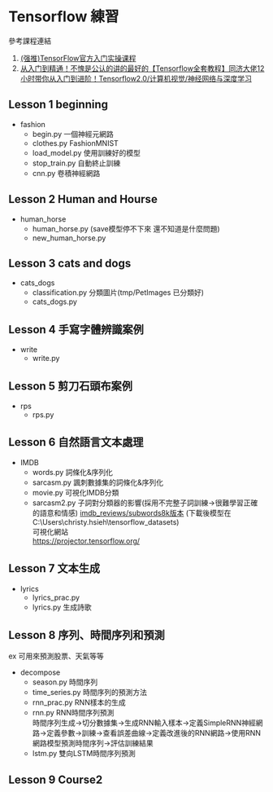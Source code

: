 # Tensorflow 練習
參考課程連結  
1. [(强推)TensorFlow官方入门实操课程](https://www.bilibili.com/video/BV1rz4y117p1?p=1&vd_source=32bf45c0ce711c6b1692fb70dc8e313f)  
2. [从入门到精通！不愧是公认的讲的最好的【Tensorflow全套教程】同济大佬12小时带你从入门到进阶！Tensorflow2.0/计算机视觉/神经网络与深度学习](https://www.bilibili.com/video/BV1FW4y1b7WM/?share_source=copy_web&vd_source=0d8a138a6f09448eb4a244c7f88e76ba)
## Lesson 1 beginning
+ fashion
    * begin.py         一個神經元網路
    * clothes.py       FashionMNIST
    * load_model.py    使用訓練好的模型
    * stop_train.py    自動終止訓練
    * cnn.py           卷積神經網路
## Lesson 2 Human and Hourse
+ human_horse
    * human_horse.py (save模型停不下來 還不知道是什麼問題)
    * new_human_horse.py 
## Lesson 3 cats and dogs
+ cats_dogs
    * classification.py 分類圖片(tmp/PetImages 已分類好)
    * cats_dogs.py
## Lesson 4 手寫字體辨識案例
+  write
    * write.py
## Lesson 5 剪刀石頭布案例
+ rps
    * rps.py
## Lesson 6 自然語言文本處理
+ IMDB
    * words.py    詞條化&序列化
    * sarcasm.py  諷刺數據集的詞條化&序列化
    * movie.py    可視化IMDB分類
    * sarcasm2.py 子詞對分類器的影響(採用不完整子詞訓練->很難學習正確的語意和情感)
    [imdb_reviews/subwords8k版本](https://github.com/tensorflow/datasets/blob/master/docs/catalog/imdb_reviews.md#imdb_reviewssubwords8k)
    (下載後模型在 C:\Users\christy.hsieh\tensorflow_datasets)  
可視化網站  
https://projector.tensorflow.org/

## Lesson 7 文本生成
+ lyrics
    * lyrics_prac.py
    * lyrics.py  生成詩歌
## Lesson 8 序列、時間序列和預測
ex 可用來預測股票、天氣等等  
+ decompose
    + season.py       時間序列
    + time_series.py  時間序列的預測方法
    + rnn_prac.py     RNN樣本的生成
    + rnn.py          RNN時間序列預測  
    時間序列生成->切分數據集->生成RNN輸入樣本->定義SimpleRNN神經網路->定義參數->訓練->查看誤差曲線->定義改進後的RNN網路->使用RNN網路模型預測時間序列->評估訓練結果
    + lstm.py         雙向LSTM時間序列預測
## Lesson 9 Course2